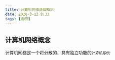 ```yaml
---
title: 计算机网络基础知识
date: 2020-3-12 8:33
tags: [考研]
---
```


<CreateTime/>
<TagLinks />

## 计算机网络概念

计算机网络是一个将分散的、具有独立功能的`计算机系统`
